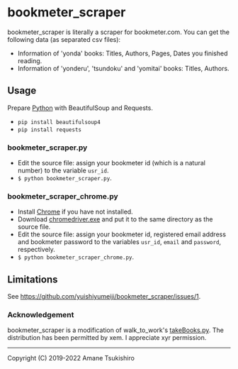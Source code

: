 # bookmeter_scraper
bookmeter_scraper is literally a scraper for bookmeter.com. You can get the following data (as separated csv files):
+ Information of 'yonda' books: Titles, Authors, Pages, Dates you finished reading.
+ Information of 'yonderu', 'tsundoku' and 'yomitai' books: Titles, Authors.
## Usage
Prepare [Python](https://www.python.org/) with BeautifulSoup and Requests.
+ `pip install beautifulsoup4`
+ `pip install requests`

### bookmeter_scraper.py
+ Edit the source file: assign your bookmeter id (which is a natural number) to the variable `usr_id`.
+ `$ python bookmeter_scraper.py`.
### bookmeter_scraper_chrome.py
+ Install [Chrome](https://www.google.com/intl/ja/chrome/) if you have not installed.
+ Download [chromedriver.exe](http://chromedriver.chromium.org/downloads) and put it to the same directory as the source file.
+ Edit the source file: assign your bookmeter id, registered email address and bookmeter password to the variables `usr_id`, `email` and `password`, respectively.
+ `$ python bookmeter_scraper_chrome.py`.
## Limitations
See https://github.com/yuishiyumeiji/bookmeter_scraper/issues/1.

### Acknowledgement
bookmeter_scraper is a modification of walk_to_work's [takeBooks.py](https://qiita.com/walk_to_work/items/6b0f3c6de25921a11d7b). The distribution has been permitted by xem. I appreciate xyr permission.

----------------------------------------------------------------

Copyright (C) 2019-2022 Amane Tsukishiro
